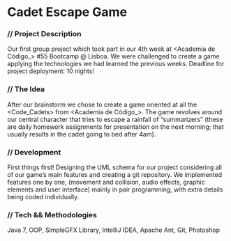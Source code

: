 # Cadet Escape Game

### // Project Description  
Our first group project which took part in our 4th week at <Academia de Código_> #55 Bootcamp @ Lisboa.
We were challenged to create a game applying the technologies we had learned the previous weeks. Deadline for project deployment: 10 nights!

### // The Idea  
After our brainstorm we chose to create a game oriented at all the <Code_Cadets> from <Academia de Código_>.
The game revolves around our central character that tries to escape a rainfall of “summarizers” (these are daily homework assignments for presentation on the next morning; that usually results in the cadet going to bed after 4am).

### // Development  
First things first! Designing the UML schema for our project considering all of our game’s main features and creating a git repository. We implemented features one by one, (movement and collision, audio effects, graphic elements and user interface) mainly in pair programming, with extra details being coded individually.

### // Tech && Methodologies  
Java 7, OOP, SimpleGFX Library, IntelliJ IDEA, Apache Ant, Git, Photoshop
